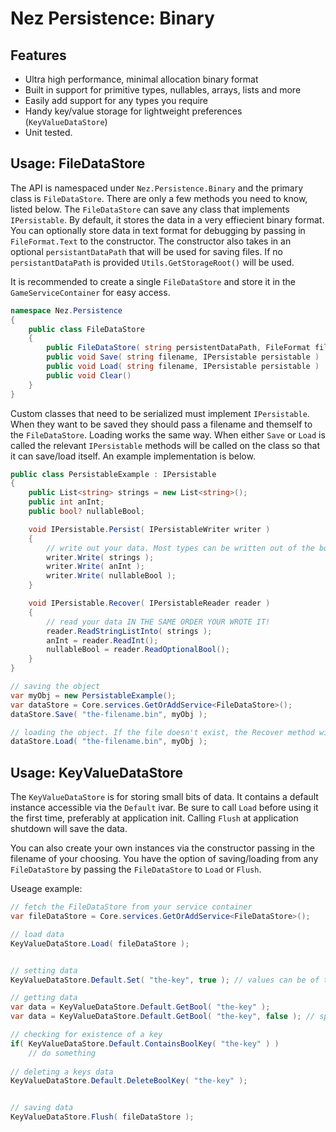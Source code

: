 ﻿Nez Persistence: Binary
==========

## Features

* Ultra high performance, minimal allocation binary format
* Built in support for primitive types, nullables, arrays, lists and more
* Easily add support for any types you require
* Handy key/value storage for lightweight preferences (`KeyValueDataStore`)
* Unit tested.


## Usage: FileDataStore

The API is namespaced under `Nez.Persistence.Binary` and the primary class is `FileDataStore`. There are only a few methods you need to know, listed below. The `FileDataStore` can save any class that implements `IPersistable`. By default, it stores the data in a very effiecient binary format. You can optionally store data in text format for debugging by passing in `FileFormat.Text` to the constructor. The constructor also takes in an optional `persistantDataPath` that will be used for saving files. If no `persistantDataPath` is provided `Utils.GetStorageRoot()` will be used.

It is recommended to create a single `FileDataStore` and store it in the `GameServiceContainer` for easy access.

```csharp
namespace Nez.Persistence
{
	public class FileDataStore
	{
		public FileDataStore( string persistentDataPath, FileFormat fileFormat = FileFormat.Binary )
		public void Save( string filename, IPersistable persistable )
		public void Load( string filename, IPersistable persistable )
		public void Clear()
	}
}
```

Custom classes that need to be serialized must implement `IPersistable`. When they want to be saved they should pass a filename and themself to the `FileDataStore`. Loading works the same way. When either `Save` or `Load` is called the relevant `IPersistable` methods will be called on the class so that it can save/load itself. An example implementation is below.

```csharp
public class PersistableExample : IPersistable
{
	public List<string> strings = new List<string>();
	public int anInt;
	public bool? nullableBool;

	void IPersistable.Persist( IPersistableWriter writer )
	{
		// write out your data. Most types can be written out of the box
		writer.Write( strings );
		writer.Write( anInt );
		writer.Write( nullableBool );
	}

	void IPersistable.Recover( IPersistableReader reader )
	{
		// read your data IN THE SAME ORDER YOUR WROTE IT!
		reader.ReadStringListInto( strings );
		anInt = reader.ReadInt();
		nullableBool = reader.ReadOptionalBool();
	}
}

// saving the object
var myObj = new PersistableExample();
var dataStore = Core.services.GetOrAddService<FileDataStore>();
dataStore.Save( "the-filename.bin", myObj );

// loading the object. If the file doesn't exist, the Recover method will not be called
dataStore.Load( "the-filename.bin", myObj );
```


## Usage: KeyValueDataStore

The `KeyValueDataStore` is for storing small bits of data. It contains a default instance accessible via the `Default` ivar. Be sure to call `Load` before using it the first time, preferably at application init. Calling `Flush` at application shutdown will save the data.

You can also create your own instances via the constructor passing in the filename of your choosing. You have the option of saving/loading from any `FileDataStore` by passing the `FileDataStore` to `Load` or `Flush`.

Useage example:

```csharp
// fetch the FileDataStore from your service container
var fileDataStore = Core.services.GetOrAddService<FileDataStore>();

// load data
KeyValueDataStore.Load( fileDataStore );


// setting data
KeyValueDataStore.Default.Set( "the-key", true ); // values can be of type string, bool, int or float.

// getting data
var data = KeyValueDataStore.Default.GetBool( "the-key" );
var data = KeyValueDataStore.Default.GetBool( "the-key", false ); // specifying a default value if the key isnt present

// checking for existence of a key
if( KeyValueDataStore.Default.ContainsBoolKey( "the-key" ) )
	// do something
	
// deleting a keys data
KeyValueDataStore.Default.DeleteBoolKey( "the-key" );


// saving data
KeyValueDataStore.Flush( fileDataStore );
```
